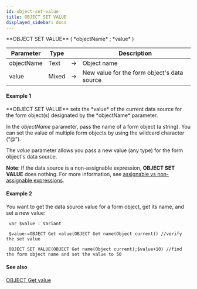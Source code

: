 ```yaml
---
id: object-set-value
title: OBJECT SET VALUE
displayed_sidebar: docs
---
```


<!--REF #_command_.OBJECT SET VALUE.Syntax-->**OBJECT SET VALUE** ( *objectName* ; *value* )<!-- END REF-->
<!--REF #_command_.OBJECT SET VALUE.Params-->
| Parameter | Type |  | Description |
| --- | --- | --- | --- |
| objectName | Text | -> | Object name |
| value | Mixed | -> | New value for the form object's data source |

<!-- END REF-->

#### Example 1 

<!--REF #_command_.OBJECT SET VALUE.Summary-->**OBJECT SET VALUE** sets the *value* of the current data source for the form object(s) designated by the *objectName* parameter.<!-- END REF-->

In the *objectName* parameter, pass the name of a form object (a string). You can set the value of multiple form objects by using the wildcard character (“@”).

The *value* parameter allows you pass a new value (any type) for the form object's data source.

**Note**: If the data source is a non-assignable expression, **OBJECT SET VALUE** does nothing. For more information, see [assignable vs non-assignable expressions](https://developer.4d.com/docs/Concepts/quick-tour.html#assignable-vs-non-assignable-expressions).

#### Example 2 

You want to get the data source value for a form object, get its name, and set a new value:

```4d
 var $value : Variant
 
 $value:=OBJECT Get value(OBJECT Get name(Object current)) //verify the set value
 
 OBJECT SET VALUE(OBJECT Get name(Object current);$value+10) //find the form object name and set the value to 50
```

#### See also 

[OBJECT Get value](object-get-value.md)  